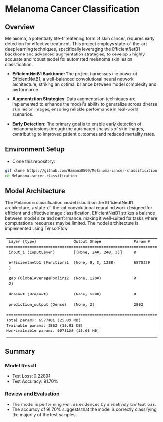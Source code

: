 # Melanoma Cancer Classification

## Overview

Melanoma, a potentially life-threatening form of skin cancer, requires early detection for effective treatment. This project employs state-of-the-art deep learning techniques, specifically leveraging the EfficientNetB1 backbone and advanced augmentation strategies, to develop a highly accurate and robust model for automated melanoma skin lesion classification.

- **EfficientNetB1 Backbone:** The project harnesses the power of EfficientNetB1, a well-balanced convolutional neural network architecture, striking an optimal balance between model complexity and performance.

- **Augmentation Strategies:** Data augmentation techniques are implemented to enhance the model's ability to generalize across diverse skin lesion images, ensuring reliable performance in real-world scenarios.

- **Early Detection:** The primary goal is to enable early detection of melanoma lesions through the automated analysis of skin images, contributing to improved patient outcomes and reduced mortality rates.

## Environment Setup

- Clone this repository:

```bash
git clone https://github.com/Hamana0509/Melanoma-cancer-classification.git
cd Melanoma-cancer-classification
```

## Model Architecture

The Melanoma classification model is built on the EfficientNetB1 architecture, a state-of-the-art convolutional neural network designed for efficient and effective image classification. EfficientNetB1 strikes a balance between model size and performance, making it well-suited for tasks where computational resources may be limited. The model architecture is implemented using TensorFlow

![Alt text](image.png)

## Summary

### Model Result

- Test Loss: 0.22894
- Test Accuracy: 91.70%

### Review and Evaluation

- The model is performing well, as evidenced by a relatively low test loss.
- The accuracy of 91.70% suggests that the model is correctly classifying the majority of the test samples.
